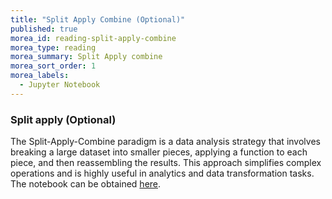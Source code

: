 ```yaml
---
title: "Split Apply Combine (Optional)" 
published: true
morea_id: reading-split-apply-combine
morea_type: reading
morea_summary: Split Apply combine
morea_sort_order: 1
morea_labels:
  - Jupyter Notebook
---
```

### Split apply (Optional)


The Split-Apply-Combine paradigm is a data analysis strategy that
involves breaking a large dataset into smaller pieces, applying a
function to each piece, and then reassembling the results. This
approach simplifies complex operations and is highly useful in
analytics and data transformation tasks. The notebook can be obtained [here](resources/split_apply_combine_Panda.ipynb).
<br/>